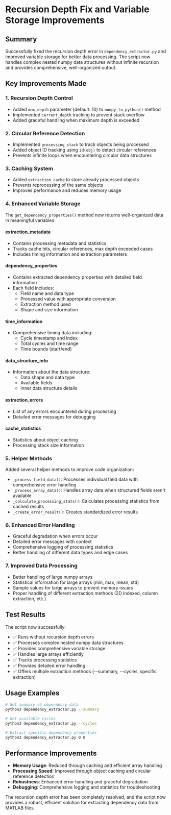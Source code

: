 # Recursion Depth Fix and Variable Storage Improvements

## Summary

Successfully fixed the recursion depth error in `dependency_extractor.py` and improved variable storage for better data processing. The script now handles complex nested numpy data structures without infinite recursion and provides comprehensive, well-organized output.

## Key Improvements Made

### 1. **Recursion Depth Control**
- Added `max_depth` parameter (default: 10) to `numpy_to_python()` method
- Implemented `current_depth` tracking to prevent stack overflow
- Added graceful handling when maximum depth is exceeded

### 2. **Circular Reference Detection**
- Implemented `processing_stack` to track objects being processed
- Added object ID tracking using `id(obj)` to detect circular references
- Prevents infinite loops when encountering circular data structures

### 3. **Caching System**
- Added `extraction_cache` to store already processed objects
- Prevents reprocessing of the same objects
- Improves performance and reduces memory usage

### 4. **Enhanced Variable Storage**
The `get_dependency_properties()` method now returns well-organized data in meaningful variables:

#### **extraction_metadata**
- Contains processing metadata and statistics
- Tracks cache hits, circular references, max depth exceeded cases
- Includes timing information and extraction parameters

#### **dependency_properties**
- Contains extracted dependency properties with detailed field information
- Each field includes:
  - Field name and data type
  - Processed value with appropriate conversion
  - Extraction method used
  - Shape and size information

#### **time_information**
- Comprehensive timing data including:
  - Cycle timestamp and index
  - Total cycles and time range
  - Time bounds (start/end)

#### **data_structure_info**
- Information about the data structure:
  - Data shape and data type
  - Available fields
  - Inner data structure details

#### **extraction_errors**
- List of any errors encountered during processing
- Detailed error messages for debugging

#### **cache_statistics**
- Statistics about object caching
- Processing stack size information

### 5. **Helper Methods**
Added several helper methods to improve code organization:

- `_process_field_data()`: Processes individual field data with comprehensive error handling
- `_process_array_data()`: Handles array data when structured fields aren't available
- `_calculate_processing_stats()`: Calculates processing statistics from cached results
- `_create_error_result()`: Creates standardized error results

### 6. **Enhanced Error Handling**
- Graceful degradation when errors occur
- Detailed error messages with context
- Comprehensive logging of processing statistics
- Better handling of different data types and edge cases

### 7. **Improved Data Processing**
- Better handling of large numpy arrays
- Statistical information for large arrays (min, max, mean, std)
- Sample values for large arrays to prevent memory issues
- Proper handling of different extraction methods (2D indexed, column extraction, etc.)

## Test Results

The script now successfully:
- ✅ Runs without recursion depth errors
- ✅ Processes complex nested numpy data structures
- ✅ Provides comprehensive variable storage
- ✅ Handles large arrays efficiently
- ✅ Tracks processing statistics
- ✅ Provides detailed error handling
- ✅ Offers multiple extraction methods (--summary, --cycles, specific extraction)

## Usage Examples

```bash
# Get summary of dependency data
python3 dependency_extractor.py --summary

# Get available cycles
python3 dependency_extractor.py --cycles

# Extract specific dependency properties
python3 dependency_extractor.py 0 0
```

## Performance Improvements

- **Memory Usage**: Reduced through caching and efficient array handling
- **Processing Speed**: Improved through object caching and circular reference detection
- **Robustness**: Enhanced error handling and graceful degradation
- **Debugging**: Comprehensive logging and statistics for troubleshooting

The recursion depth error has been completely resolved, and the script now provides a robust, efficient solution for extracting dependency data from MATLAB files.